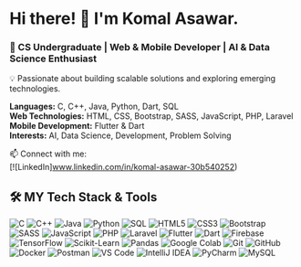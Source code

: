 # Hi there! 👋 I'm Komal Asawar.  
### 🚀 CS Undergraduate | Web & Mobile Developer | AI & Data Science Enthusiast  
💡 Passionate about building scalable solutions and exploring emerging technologies. 

**Languages:** C, C++, Java, Python, Dart, SQL  
**Web Technologies:** HTML, CSS, Bootstrap, SASS, JavaScript, PHP, Laravel  
**Mobile Development:** Flutter & Dart  
**Interests:** AI, Data Science, Development, Problem Solving  

📫 Connect with me: <br>
[![LinkedIn]www.linkedin.com/in/komal-asawar-30b540252)   

  ## 🛠️ MY Tech Stack & Tools     
![C](https://img.icons8.com/color/30/000000/c-programming.png) ![C++](https://img.icons8.com/color/30/000000/c-plus-plus-logo.png)  ![Java](https://img.icons8.com/color/30/000000/java-coffee-cup-logo.png)  ![Python](https://img.icons8.com/color/30/000000/python.png)   ![SQL](https://img.icons8.com/external-flat-juicy-fish/30/000000/external-sql-coding-and-development-flat-flat-juicy-fish.png)   ![HTML5](https://img.icons8.com/color/30/000000/html-5.png)  ![CSS3](https://img.icons8.com/color/30/000000/css3.png)  ![Bootstrap](https://img.icons8.com/color/30/000000/bootstrap.png)   ![SASS](https://img.icons8.com/color/30/000000/sass.png)   ![JavaScript](https://img.icons8.com/color/30/000000/javascript--v1.png)   ![PHP](https://img.icons8.com/officel/30/000000/php-logo.png)  ![Laravel](https://img.icons8.com/fluency/30/000000/laravel.png)  ![Flutter](https://img.icons8.com/color/30/000000/flutter.png)   ![Dart](https://img.icons8.com/color/30/000000/dart.png)  ![Firebase](https://img.icons8.com/color/30/000000/firebase.png)   ![TensorFlow](https://img.icons8.com/color/30/000000/tensorflow.png) ![Scikit-Learn](https://img.icons8.com/color/30/000000/artificial-intelligence.png) ![Pandas](https://img.icons8.com/color/30/000000/pandas.png)   ![Google Colab](https://img.icons8.com/color/30/000000/google-colab.png) ![Git](https://img.icons8.com/color/30/000000/git.png)   ![GitHub](https://img.icons8.com/glyph-neue/30/ffffff/github.png) ![Docker](https://img.icons8.com/color/30/000000/docker.png)   ![Postman](https://img.icons8.com/dusk/30/000000/postman-api.png) ![VS Code](https://img.icons8.com/color/30/000000/visual-studio-code-2019.png)   ![IntelliJ IDEA](https://img.icons8.com/color/30/000000/intellij-idea.png)  ![PyCharm](https://img.icons8.com/color/30/000000/pycharm.png) ![MySQL](https://img.icons8.com/color/30/000000/mysql-logo.png)  

